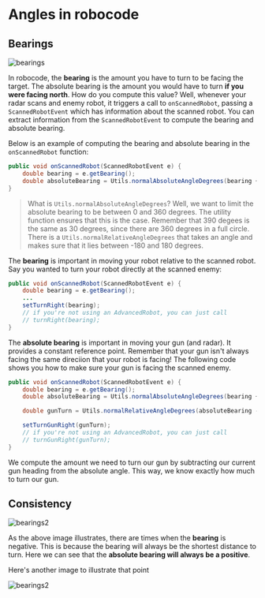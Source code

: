 Angles in robocode
==================

Bearings
--------

![bearings](/images/abs_b_vs_b.png)

In robocode, the **bearing** is the amount you have to turn to be facing the
target. The absolute bearing is the amount you would have to turn **if you were
facing north**. How do you compute this value? Well, whenever your radar scans
and enemy robot, it triggers a call to `onScannedRobot`, passing a
`ScannedRobotEvent` which has information about the scanned robot. You can
extract information from the `ScannedRobotEvent` to compute the bearing and
absolute bearing.

Below is an example of computing the bearing and absolute
bearing in the `onScannedRobot` function:

```java
public void onScannedRobot(ScannedRobotEvent e) {
    double bearing = e.getBearing();
    double absoluteBearing = Utils.normalAbsoluteAngleDegrees(bearing + getHeading());
}

```

> What is `Utils.normalAbsoluteAngleDegrees`? Well, we want to limit the
> absolute bearing to be between 0 and 360 degrees. The utility function ensures
> that this is the case. Remember that 390 degees is the same as 30 degrees,
> since there are 360 degrees in a full circle. There is a
> `Utils.normalRelativeAngleDegrees` that takes an angle and makes sure that
> it lies between -180 and 180 degrees.

The **bearing** is important in moving your robot relative to the scanned robot.
Say you wanted to turn your robot directly at the scanned enemy:

```java
public void onScannedRobot(ScannedRobotEvent e) {
    double bearing = e.getBearing();
    ...
    setTurnRight(bearing);
    // if you're not using an AdvancedRobot, you can just call
    // turnRight(bearing);
}

```

The **absolute bearing** is important in moving your gun (and radar). It
provides a constant reference point. Remember that your gun isn't always facing
the same direciion that your robot is facing! The following code shows you how
to make sure your gun is facing the scanned enemy.

```java
public void onScannedRobot(ScannedRobotEvent e) {
    double bearing = e.getBearing();
    double absoluteBearing = Utils.normalAbsoluteAngleDegrees(bearing + getHeading());

    double gunTurn = Utils.normalRelativeAngleDegrees(absoluteBearing - getGunHeading());

    setTurnGunRight(gunTurn);
    // if you're not using an AdvancedRobot, you can just call
    // turnGunRight(gunTurn);
}

```

We compute the amount we need to turn our gun by subtracting our current gun
heading from the absolute angle. This way, we know exactly how much to turn our
gun.

Consistency
-----------

![bearings2](/images/abs_b_vs_b_2.png)

As the above image illustrates, there are times when the **bearing** is
negative. This is because the bearing will always be the shortest distance to
turn. Here we can see that the **absolute bearing will always be a positive**.

Here's another image to illustrate that point

![bearings2](/images/abs_b_vs_b_3.png)
